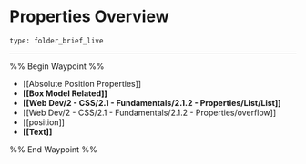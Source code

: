 # Properties Overview
 
```ccard
type: folder_brief_live
```
 
---

%% Begin Waypoint %%
- [[Absolute Position Properties]]
- **[[Box Model Related]]**
- **[[Web Dev/2 - CSS/2.1 - Fundamentals/2.1.2 - Properties/List/List]]**
- [[Web Dev/2 - CSS/2.1 - Fundamentals/2.1.2 - Properties/overflow]]
- [[position]]
- **[[Text]]**

%% End Waypoint %%